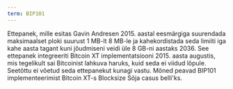```yaml
---
term: BIP101
---
```


Ettepanek, mille esitas Gavin Andresen 2015. aastal eesmärgiga suurendada maksimaalset ploki suurust 1 MB-lt 8 MB-le ja kahekordistada seda limiiti iga kahe aasta tagant kuni jõudmiseni veidi üle 8 GB-ni aastaks 2036. See ettepanek integreeriti Bitcoin XT implementatsiooni 2015. aasta augustis, mis tegelikult sai Bitcoinist lahkuva haruks, kuid seda ei viidud lõpule. Seetõttu ei võetud seda ettepanekut kunagi vastu. Mõned peavad BIP101 implementeerimist Bitcoin XT-s Blocksize Sõja casus belli'ks.